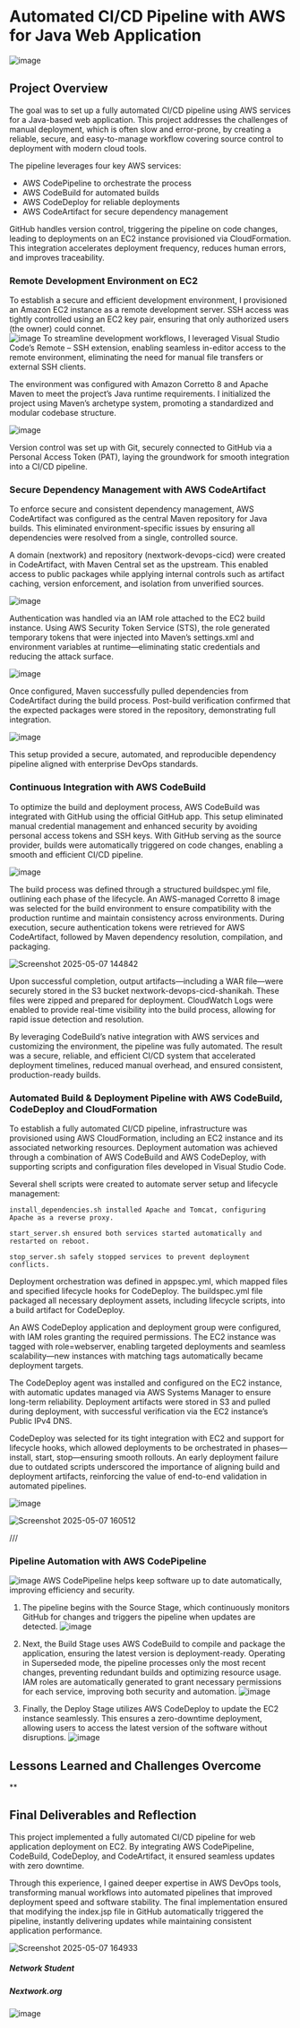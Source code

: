 # Automated CI/CD Pipeline with AWS for Java Web Application
![image](https://github.com/user-attachments/assets/5ad24dfe-b2c7-4063-8994-ce73112a309f)
## Project Overview
The goal was to set up a fully automated CI/CD pipeline using AWS services for a Java-based web application. This project addresses the challenges of manual deployment, which is often slow and error-prone, by creating a reliable, secure, and easy-to-manage workflow covering source control to deployment with modern cloud tools.

The pipeline leverages four key AWS services:
- AWS CodePipeline to orchestrate the process
- AWS CodeBuild for automated builds
- AWS CodeDeploy for reliable deployments
- AWS CodeArtifact for secure dependency management

GitHub handles version control, triggering the pipeline on code changes, leading to deployments on an EC2 instance provisioned via CloudFormation. This integration accelerates deployment frequency, reduces human errors, and improves traceability.
 
### Remote Development Environment on EC2
To establish a secure and efficient development environment, I provisioned an Amazon EC2 instance as a remote development server. SSH access was tightly controlled using an EC2 key pair, ensuring that only authorized users (the owner) could connet.  
![image](https://github.com/user-attachments/assets/e2106c4e-0e46-46d4-8682-7ece63271389)
To streamline development workflows, I leveraged Visual Studio Code’s Remote – SSH extension, enabling seamless in-editor access to the remote environment, eliminating the need for manual file transfers or external SSH clients.

The environment was configured with Amazon Corretto 8 and Apache Maven to meet the project’s Java runtime requirements. I initialized the project using Maven’s archetype system, promoting a standardized and modular codebase structure. 

![image](https://github.com/user-attachments/assets/5fa2346f-f8d4-41c1-abd4-c835ae3db323)

Version control was set up with Git, securely connected to GitHub via a Personal Access Token (PAT), laying the groundwork for smooth integration into a CI/CD pipeline.

### Secure Dependency Management with AWS CodeArtifact
To enforce secure and consistent dependency management, AWS CodeArtifact was configured as the central Maven repository for Java builds. This eliminated environment-specific issues by ensuring all dependencies were resolved from a single, controlled source.

A domain (nextwork) and repository (nextwork-devops-cicd) were created in CodeArtifact, with Maven Central set as the upstream. This enabled access to public packages while applying internal controls such as artifact caching, version enforcement, and isolation from unverified sources.

![image](https://github.com/user-attachments/assets/f5c7888a-e206-42aa-bd35-1bf6cfdfb109)

Authentication was handled via an IAM role attached to the EC2 build instance. Using AWS Security Token Service (STS), the role generated temporary tokens that were injected into Maven’s settings.xml and environment variables at runtime—eliminating static credentials and reducing the attack surface.

![image](https://github.com/user-attachments/assets/2ec5b0f0-6a3f-41c9-b941-00aaa57cbc35)

Once configured, Maven successfully pulled dependencies from CodeArtifact during the build process. Post-build verification confirmed that the expected packages were stored in the repository, demonstrating full integration. 

![image](https://github.com/user-attachments/assets/1875755e-c0ab-4f9c-abda-18d170812439)

This setup provided a secure, automated, and reproducible dependency pipeline aligned with enterprise DevOps standards.

### Continuous Integration with AWS CodeBuild
To optimize the build and deployment process, AWS CodeBuild was integrated with GitHub using the official GitHub app. This setup eliminated manual credential management and enhanced security by avoiding personal access tokens and SSH keys. With GitHub serving as the source provider, builds were automatically triggered on code changes, enabling a smooth and efficient CI/CD pipeline.

![image](https://github.com/user-attachments/assets/5fd99875-97db-41da-8500-d6541932d86c)

The build process was defined through a structured buildspec.yml file, outlining each phase of the lifecycle. An AWS-managed Corretto 8 image was selected for the build environment to ensure compatibility with the production runtime and maintain consistency across environments. During execution, secure authentication tokens were retrieved for AWS CodeArtifact, followed by Maven dependency resolution, compilation, and packaging.

![Screenshot 2025-05-07 144842](https://github.com/user-attachments/assets/3ce61412-7a68-43f4-93d8-40e2a90e4872)

Upon successful completion, output artifacts—including a WAR file—were securely stored in the S3 bucket nextwork-devops-cicd-shanikah. These files were zipped and prepared for deployment. CloudWatch Logs were enabled to provide real-time visibility into the build process, allowing for rapid issue detection and resolution.

By leveraging CodeBuild’s native integration with AWS services and customizing the environment, the pipeline was fully automated. The result was a secure, reliable, and efficient CI/CD system that accelerated deployment timelines, reduced manual overhead, and ensured consistent, production-ready builds.

### Automated Build & Deployment Pipeline with AWS CodeBuild, CodeDeploy and CloudFormation

To establish a fully automated CI/CD pipeline, infrastructure was provisioned using AWS CloudFormation, including an EC2 instance and its associated networking resources. Deployment automation was achieved through a combination of AWS CodeBuild and AWS CodeDeploy, with supporting scripts and configuration files developed in Visual Studio Code.

Several shell scripts were created to automate server setup and lifecycle management:

    install_dependencies.sh installed Apache and Tomcat, configuring Apache as a reverse proxy.

    start_server.sh ensured both services started automatically and restarted on reboot.

    stop_server.sh safely stopped services to prevent deployment conflicts.

Deployment orchestration was defined in appspec.yml, which mapped files and specified lifecycle hooks for CodeDeploy. The buildspec.yml file packaged all necessary deployment assets, including lifecycle scripts, into a build artifact for CodeDeploy.

An AWS CodeDeploy application and deployment group were configured, with IAM roles granting the required permissions. The EC2 instance was tagged with role=webserver, enabling targeted deployments and seamless scalability—new instances with matching tags automatically became deployment targets.

The CodeDeploy agent was installed and configured on the EC2 instance, with automatic updates managed via AWS Systems Manager to ensure long-term reliability. Deployment artifacts were stored in S3 and pulled during deployment, with successful verification via the EC2 instance’s Public IPv4 DNS.

CodeDeploy was selected for its tight integration with EC2 and support for lifecycle hooks, which allowed deployments to be orchestrated in phases—install, start, stop—ensuring smooth rollouts. An early deployment failure due to outdated scripts underscored the importance of aligning build and deployment artifacts, reinforcing the value of end-to-end validation in automated pipelines.  


![image](https://github.com/user-attachments/assets/e30a7819-3c34-45e2-b606-7bd00578627f)



![Screenshot 2025-05-07 160512](https://github.com/user-attachments/assets/f1817f5b-b9b9-446a-803f-3ca0ce97b683)


///

### Pipeline Automation with AWS CodePipeline
![image](https://github.com/user-attachments/assets/9bae94d5-c77e-42f8-a0ed-cef6bd259d32)
AWS CodePipeline helps keep software up to date automatically, improving efficiency and security.
1) The pipeline begins with the Source Stage, which continuously monitors GitHub for changes and triggers the pipeline when updates are detected.
 ![image](https://github.com/user-attachments/assets/66dbea8f-0da0-4d12-b4ff-38e627c97e45)

2) Next, the Build Stage uses AWS CodeBuild to compile and package the application, ensuring the latest version is deployment-ready. Operating in Superseded mode, the pipeline processes only the most recent changes, preventing redundant builds and optimizing resource usage. IAM roles are automatically generated to grant necessary permissions for each service, improving both security and automation.
![image](https://github.com/user-attachments/assets/a29c887e-4e74-4052-ac88-c6c0a851c3c6)

3) Finally, the Deploy Stage utilizes AWS CodeDeploy to update the EC2 instance seamlessly. This ensures a zero-downtime deployment, allowing users to access the latest version of the software without disruptions.
![image](https://github.com/user-attachments/assets/b18346a7-4947-4f42-b069-750bf73f83de)


## Lessons Learned and Challenges Overcome
**

## Final Deliverables and Reflection
This project implemented a fully automated CI/CD pipeline for web application deployment on EC2. By integrating AWS CodePipeline, CodeBuild, CodeDeploy, and CodeArtifact, it ensured seamless updates with zero downtime.

Through this experience, I gained deeper expertise in AWS DevOps tools, transforming manual workflows into automated pipelines that improved deployment speed and software stability. The final implementation ensured that modifying the index.jsp file in GitHub automatically triggered the pipeline, instantly delivering updates while maintaining consistent application performance.

![Screenshot 2025-05-07 164933](https://github.com/user-attachments/assets/4e4b85f0-5e4a-4c26-a744-160e209002c8)

##### Network Student
##### Nextwork.org 
![image](https://github.com/user-attachments/assets/fece45c6-e4de-44ba-96aa-b74fde4173a6)



